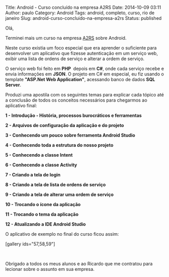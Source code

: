 Title: Android - Curso concluído na empresa A2RS
Date: 2014-10-09 03:11
Author: paulo
Category: Android
Tags: android, completo, curso, rio de janeiro
Slug: android-curso-concluido-na-empresa-a2rs
Status: published

Olá,

Terminei mais um curso na empresa [A2RS](http://www.a2rs.com.br) sobre Android.

Neste curso existia um foco especial que era aprender o suficiente para desenvolver um aplicativo que fizesse autenticação em um serviço web, exibir uma lista de ordens de serviço e alterar a ordem de serviço.

O serviço web foi feito em **PHP**  depois em **C\#**, onde cada serviço recebe e envia informações em **JSON**. O projeto em C\# em especial, eu fiz usando o template **"ASP.Net Web Application"**, acessando banco de dados **SQL Server**.

Produzi uma apostila com os seguintes temas para explicar cada tópico até a conclusão de todos os conceitos necessários para chegarmos ao aplicativo final:

**1 - Introdução - História, processos burocráticos e ferramentas**

**2 - Arquivos de configuração da aplicação e do projeto**

**3 - Conhecendo um pouco sobre ferramenta Android Studio**

**4 - Conhecendo toda a estrutura do nosso projeto**

**5 - Conhecendo a classe Intent**

**6 - Conhecendo a classe Activity**

**7 - Criando a tela de login**

**8 - Criando a tela de lista de ordens de serviço**

**9 - Criando a tela de alterar uma ordem de serviço**

**10 - Trocando o ícone da aplicação**

**11 - Trocando o tema da aplicação**

****12 - Atualizando a IDE Android Studio****

O aplicativo de exemplo no final do curso ficou assim:

\[gallery ids="57,58,59"\]

 

Obrigado a todos os meus alunos e ao Ricardo que me contratou para lecionar sobre o assunto em sua empresa.
